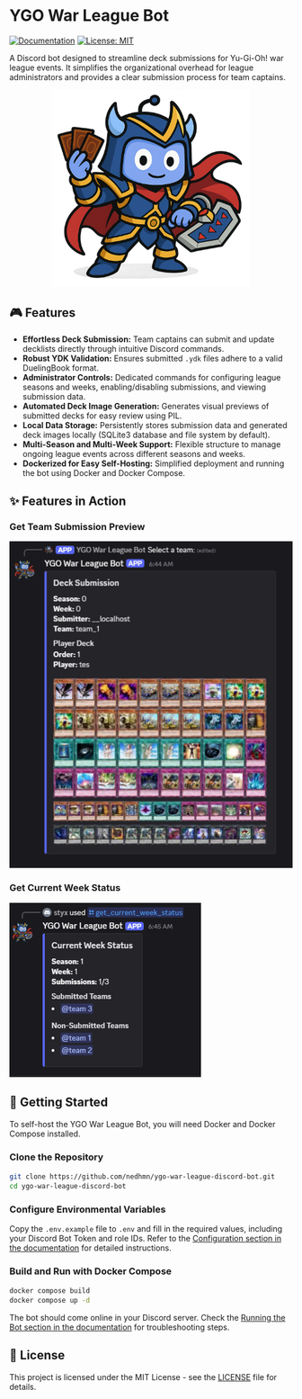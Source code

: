 # YGO War League Bot

[![Documentation](https://img.shields.io/badge/Documentation-Link-blue)](https://nedhmn.github.io/ygo-war-league-discord-bot/)
[![License: MIT](https://img.shields.io/badge/License-MIT-yellow.svg)](https://opensource.org/licenses/MIT)

A Discord bot designed to streamline deck submissions for Yu-Gi-Oh! war league events. It simplifies the organizational overhead for league administrators and provides a clear submission process for team captains.

<div align="center" style="margin-bottom: 20px">
    <img src="./docs/src/assets/bot-hero.png" alt="ygo-war-league-bot-hero" height="350px">
</div>

## 🎮 Features

- **Effortless Deck Submission:** Team captains can submit and update decklists directly through intuitive Discord commands.
- **Robust YDK Validation:** Ensures submitted `.ydk` files adhere to a valid DuelingBook format.
- **Administrator Controls:** Dedicated commands for configuring league seasons and weeks, enabling/disabling submissions, and viewing submission data.
- **Automated Deck Image Generation:** Generates visual previews of submitted decks for easy review using PIL.
- **Local Data Storage:** Persistently stores submission data and generated deck images locally (SQLite3 database and file system by default).
- **Multi-Season and Multi-Week Support:** Flexible structure to manage ongoing league events across different seasons and weeks.
- **Dockerized for Easy Self-Hosting:** Simplified deployment and running the bot using Docker and Docker Compose.

## ✨ Features in Action

### Get Team Submission Preview

![get-team-submission-preview](./docs/src/assets/guides-get-week-submission-team-submission-example.png)

### Get Current Week Status

![get-current-week-status](./docs/src/assets/guides-get-week-submissions-current-week-status.png)

## 🚀 Getting Started

To self-host the YGO War League Bot, you will need Docker and Docker Compose installed.

### Clone the Repository

```bash
git clone https://github.com/nedhmn/ygo-war-league-discord-bot.git
cd ygo-war-league-discord-bot
```

### Configure Environmental Variables

Copy the `.env.example` file to `.env` and fill in the required values, including your Discord Bot Token and role IDs. Refer to the [Configuration section in the documentation](https://nedhmn.github.io/ygo-war-league-discord-bot/get-started/configuration/) for detailed instructions.

### Build and Run with Docker Compose

```bash
docker compose build
docker compose up -d
```

The bot should come online in your Discord server. Check the [Running the Bot section in the documentation](https://nedhmn.github.io/ygo-war-league-discord-bot/get-started/running-the-bot/) for troubleshooting steps.

## 📄 License

This project is licensed under the MIT License - see the [LICENSE](https://opensource.org/licenses/MIT) file for details.
